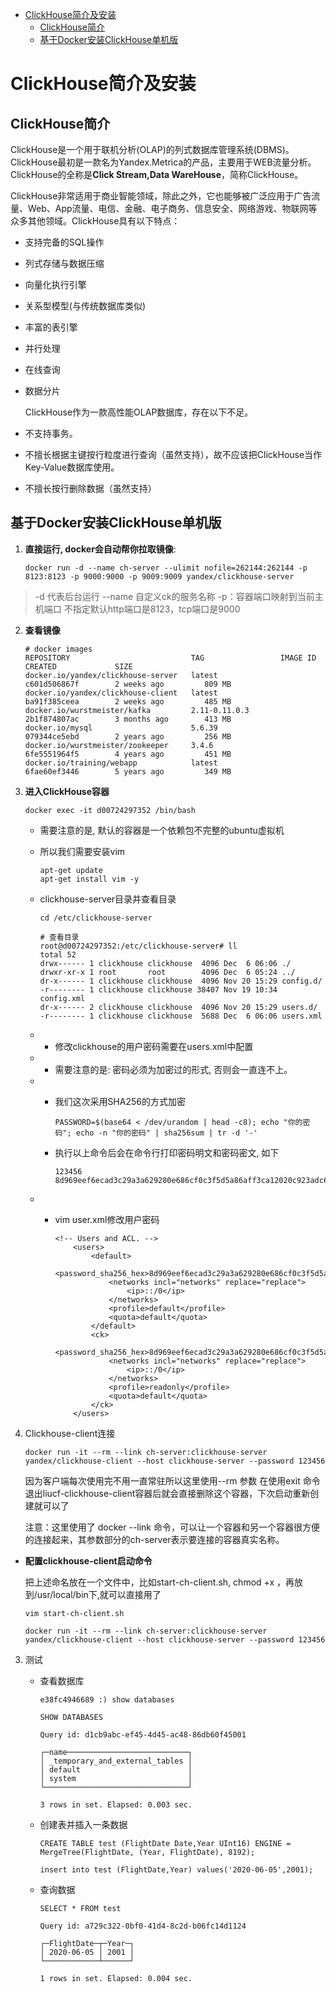 * [ClickHouse简介及安装](#clickhouse简介及安装)
  * [ClickHouse简介](#clickhouse简介)
  * [基于Docker安装ClickHouse单机版](#基于docker安装clickhouse单机版)
  
# ClickHouse简介及安装

## ClickHouse简介

ClickHouse是一个用于联机分析(OLAP)的列式数据库管理系统(DBMS)。ClickHouse最初是一款名为Yandex.Metrica的产品，主要用于WEB流量分析。ClickHouse的全称是**Click Stream,Data WareHouse**，简称ClickHouse。



ClickHouse非常适用于商业智能领域，除此之外，它也能够被广泛应用于广告流量、Web、App流量、电信、金融、电子商务、信息安全、网络游戏、物联网等众多其他领域。ClickHouse具有以下特点：

- 支持完备的SQL操作

- 列式存储与数据压缩

- 向量化执行引擎

- 关系型模型(与传统数据库类似)

- 丰富的表引擎

- 并行处理

- 在线查询

- 数据分片

  

  ClickHouse作为一款高性能OLAP数据库，存在以下不足。

- 不支持事务。

- 不擅长根据主键按行粒度进行查询（虽然支持），故不应该把ClickHouse当作Key-Value数据库使用。

- 不擅长按行删除数据（虽然支持）



## 基于Docker安装ClickHouse单机版

1. **直接运行, docker会自动帮你拉取镜像**:

   ```shell
   docker run -d --name ch-server --ulimit nofile=262144:262144 -p 8123:8123 -p 9000:9000 -p 9009:9009 yandex/clickhouse-server
   ```

> -d  代表后台运行 --name 自定义ck的服务名称 -p：容器端口映射到当前主机端口 不指定默认http端口是8123，tcp端口是9000

2. **查看镜像**

   ```shell
   # docker images
   REPOSITORY                           TAG                 IMAGE ID            CREATED             SIZE
   docker.io/yandex/clickhouse-server   latest              c601d506867f        2 weeks ago         809 MB
   docker.io/yandex/clickhouse-client   latest              ba91f385ceea        2 weeks ago         485 MB
   docker.io/wurstmeister/kafka         2.11-0.11.0.3       2b1f874807ac        3 months ago        413 MB
   docker.io/mysql                      5.6.39              079344ce5ebd        2 years ago         256 MB
   docker.io/wurstmeister/zookeeper     3.4.6               6fe5551964f5        4 years ago         451 MB
   docker.io/training/webapp            latest              6fae60ef3446        5 years ago         349 MB
   ```



3. **进入ClickHouse容器**

   ```shell
   docker exec -it d00724297352 /bin/bash
   ```

   - 需要注意的是, 默认的容器是一个依赖包不完整的ubuntu虚拟机

   - 所以我们需要安装vim

     ```shell
     apt-get update
     apt-get install vim -y
     
     ```

   - clickhouse-server目录并查看目录

     ```shell
     cd /etc/clickhouse-server
     
     # 查看目录
     root@d00724297352:/etc/clickhouse-server# ll
     total 52
     drwx------ 1 clickhouse clickhouse  4096 Dec  6 06:06 ./
     drwxr-xr-x 1 root       root        4096 Dec  6 05:24 ../
     dr-x------ 1 clickhouse clickhouse  4096 Nov 20 15:29 config.d/
     -r-------- 1 clickhouse clickhouse 38407 Nov 19 10:34 config.xml
     dr-x------ 2 clickhouse clickhouse  4096 Nov 20 15:29 users.d/
     -r-------- 1 clickhouse clickhouse  5688 Dec  6 06:06 users.xml
     ```

   - - 修改clickhouse的用户密码需要在users.xml中配置

   - - 需要注意的是: 密码必须为加密过的形式, 否则会一直连不上。

   - - 我们这次采用SHA256的方式加密

       ```shell
       PASSWORD=$(base64 < /dev/urandom | head -c8); echo "你的密码"; echo -n "你的密码" | sha256sum | tr -d '-'
       
       ```

     - 执行以上命令后会在命令行打印密码明文和密码密文, 如下

       ```shell
       123456
       8d969eef6ecad3c29a3a629280e686cf0c3f5d5a86aff3ca12020c923adc6c92
       ```

   - - vim user.xml修改用户密码

       ```shell
       <!-- Users and ACL. -->
           <users>
               <default>
                   <password_sha256_hex>8d969eef6ecad3c29a3a629280e686cf0c3f5d5a86aff3ca12020c923adc6c92</password_sha256_hex>
                   <networks incl="networks" replace="replace">
                       <ip>::/0</ip>
                   </networks>
                   <profile>default</profile>
                   <quota>default</quota>
               </default>
               <ck>
                   <password_sha256_hex>8d969eef6ecad3c29a3a629280e686cf0c3f5d5a86aff3ca12020c923adc6c92</password_sha256_hex>
                   <networks incl="networks" replace="replace">
                       <ip>::/0</ip>
                   </networks>
                   <profile>readonly</profile>
                   <quota>default</quota>
               </ck>
           </users>
       ```

4. Clickhouse-client连接

   ```shell
   docker run -it --rm --link ch-server:clickhouse-server yandex/clickhouse-client --host clickhouse-server --password 123456
   
   ```

   因为客户端每次使用完不用一直常驻所以这里使用--rm 参数 在使用exit 命令退出liucf-clickhouse-client容器后就会直接删除这个容器，下次启动重新创建就可以了

   注意：这里使用了 docker --link 命令，可以让一个容器和另一个容器很方便的连接起来，其参数部分的ch-server表示要连接的容器真实名称。

- **配置clickhouse-client启动命令**

  把上述命名放在一个文件中，比如start-ch-client.sh, chmod +x ，再放到/usr/local/bin下,就可以直接用了

  ```shell
  vim start-ch-client.sh
  
  docker run -it --rm --link ch-server:clickhouse-server yandex/clickhouse-client --host clickhouse-server --password 123456
  ```

3. 测试

   - 查看数据库

     ```shell
     e38fc4946689 :) show databases
     
     SHOW DATABASES
     
     Query id: d1cb9abc-ef45-4d45-ac48-86db60f45001
     
     ┌─name───────────────────────────┐
     │ _temporary_and_external_tables │
     │ default                        │
     │ system                         │
     └────────────────────────────────┘
     
     3 rows in set. Elapsed: 0.003 sec.
     ```

   - 创建表并插入一条数据

     ```shell
     CREATE TABLE test (FlightDate Date,Year UInt16) ENGINE = MergeTree(FlightDate, (Year, FlightDate), 8192);
      
     insert into test (FlightDate,Year) values('2020-06-05',2001);
     
     ```

   - 查询数据

     ```shell
     SELECT * FROM test
     
     Query id: a729c322-0bf0-41d4-8c2d-b06fc14d1124
     
     ┌─FlightDate─┬─Year─┐
     │ 2020-06-05 │ 2001 │
     └────────────┴──────┘
     
     1 rows in set. Elapsed: 0.004 sec. 
     ```
